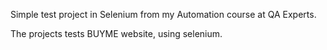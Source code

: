 Simple test project in Selenium from my Automation course at QA Experts.

The projects tests BUYME website, using selenium.
